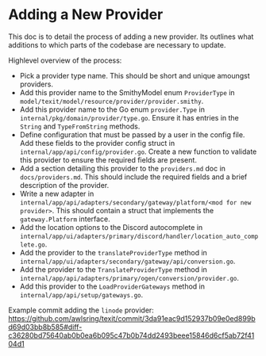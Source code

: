 # Adding a New Provider

This doc is to detail the process of adding a new provider. Its outlines what additions to which parts of the codebase are necessary to update.

Highlevel overview of the process:

- Pick a provider type name. This should be short and unique amoungst providers.
- Add this provider name to the SmithyModel enum `ProviderType` in `model/texit/model/resource/provider/provider.smithy`.
- Add this provider name to the Go enum `provider.Type` in `internal/pkg/domain/provider/type.go`. Ensure it has entries in the `String` and `TypeFromString` methods.
- Define configuration that must be passed by a user in the config file. Add these fields to the provider config struct in `internal/app/api/config/provider.go`. Create a new function to validate this provider to ensure the required fields are present.
- Add a section detailing this provider to the `providers.md` doc in `docs/providers.md`. This should include the required fields and a brief description of the provider.
- Write a new adapter in `internal/app/api/adapters/secondary/gateway/platform/<mod for new provider>`. This should contain a struct that implements the `gateway.Platform` interface.
- Add the location options to the Discord autocomplete in `internal/app/ui/adapters/primary/discord/handler/location_auto_complete.go`.
- Add the provider to the `translateProviderType` method in `internal/app/ui/adapters/secondary/gateway/api/conversion.go`.
- Add the provider to the `TranslateProviderType` method in `internal/app/api/adapters/primary/ogen/conversion/provider.go`.
- Add this provider to the `LoadProviderGateways` method in `internal/app/api/setup/gateways.go`.

Example commit adding the `linode` provider: https://github.com/awlsring/texit/commit/3da91eac9d152937b09e0ed899bd69d03bb8b585#diff-c36280bd75640ab0b0ea6b095c47b0b74dd2493beee15846d6cf5ab72f4104d1
